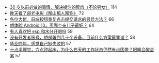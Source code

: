 - [30 岁以前必做的事情，解决掉你的智齿（不论男女）](https://www.v2ex.com/t/598089) 114
- [昨天看了部老电影《那山那人那狗》](https://www.v2ex.com/t/598116) 72
- [各位大佬，前端按钮重复点击提交请求的最佳方法？](https://www.v2ex.com/t/598108) 66
- [想体验 Android 10，买哪个亲儿子最好？](https://www.v2ex.com/t/598062) 64
- [有人喜欢把 esp 和水分开喝吗](https://www.v2ex.com/t/598088) 59
- [没有开发者账号，想部署到几十个设备，目前什么方案最靠谱？](https://www.v2ex.com/t/598067) 58
- [毕业四年，感觉自己挺失败的](https://www.v2ex.com/t/598112) 57
- [十点半睡觉，六点钟起床，为什么白天的工作状态仍然有点困倦？眼睛会酸会累](https://www.v2ex.com/t/598163) 57